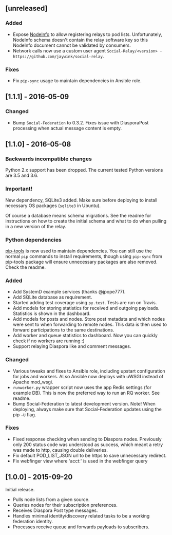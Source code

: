 ## [unreleased]

### Added
- Expose [NodeInfo](https://github.com/jhass/nodeinfo) to allow registering relays to pod lists. Unfortunately, NodeInfo schema doesn't contain the relay software key so this NodeInfo document cannot be validated by consumers.
- Network calls now use a custom user agent `Social-Relay/<version> - https://github.com/jaywink/social-relay`.

### Fixes
- Fix `pip-sync` usage to maintain dependencies in Ansible role.

## [1.1.1] - 2016-05-09

### Changed
- Bump `Social-Federation` to 0.3.2. Fixes issue with DiasporaPost processing when actual message content is empty.

## [1.1.0] - 2016-05-08

### Backwards incompatible changes

Python 2.x support has been dropped. The current tested Python versions are 3.5 and 3.6.

### Important!

New dependency, SQLite3 added. Make sure before deploying to install necessary OS packages (`sqlite3` in Ubuntu).

Of course a database means schema migrations. See the readme for instructions on how to create the initial schema and what to do when pulling in a new version of the relay.

### Python dependencies

[pip-tools](https://github.com/nvie/pip-tools) is now used to maintain dependencies. You can still use the normal `pip` commands to install requirements, though using `pip-sync` from pip-tools package will ensure unnecessary packages are also removed. Check the readme.

### Added
- Add SystemD example services (thanks @jpope777).
- Add SQLite database as requirement.
- Started adding test coverage using `py.test`. Tests are run on Travis.
- Add models for storing statistics for received and outgoing payloads. Statistics is shown in the dashboard.
- Add models for posts and nodes. Store post metadata and which nodes were sent to when forwarding to remote nodes. This data is then used to forward participations to the same destinations.
- Add worker and queue statistics to dashboard. Now you can quickly check if no workers are running :)
- Support relaying Diaspora like and comment messages.

### Changed
- Various tweaks and fixes to Ansible role, including upstart configuration for jobs and workers. ALso Ansible now deploys with uWSGI instead of Apache mod_wsgi.
- `runworker.py` wrapper script now uses the app Redis settings (for example DB). This is now the preferred way to run an RQ worker. See readme.
- Bump Social-Federation to latest development version. Note! When deploying, always make sure that Social-Federation updates using the pip `-U` flag.

### Fixes
- Fixed response checking when sending to Diaspora nodes. Previously only 200 status code was understood as success, which meant a retry was made to http, causing double deliveries.
- Fix default POD_LIST_JSON url to be https to save unnecessary redirect.
- Fix webfinger view where 'acct:' is used in the webfinger query

## [1.0.0] - 2015-09-20

Initial release.

- Pulls node lists from a given source.
- Queries nodes for their subscription preferences.
- Receives Diaspora Post type messages.
- Handles minimal identity/discovery related tasks to be a working federation identity.
- Processes receive queue and forwards payloads to subscribers.

